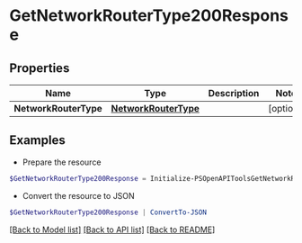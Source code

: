 # GetNetworkRouterType200Response
## Properties

Name | Type | Description | Notes
------------ | ------------- | ------------- | -------------
**NetworkRouterType** | [**NetworkRouterType**](NetworkRouterType.md) |  | [optional] 

## Examples

- Prepare the resource
```powershell
$GetNetworkRouterType200Response = Initialize-PSOpenAPIToolsGetNetworkRouterType200Response  -NetworkRouterType null
```

- Convert the resource to JSON
```powershell
$GetNetworkRouterType200Response | ConvertTo-JSON
```

[[Back to Model list]](../README.md#documentation-for-models) [[Back to API list]](../README.md#documentation-for-api-endpoints) [[Back to README]](../README.md)

